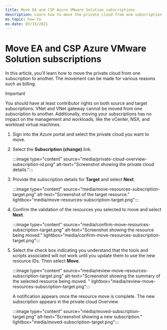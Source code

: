 ```yaml
---
title: Move EA and CSP Azure VMware Solution subscriptions
description: Learn how to move the private cloud from one subscription to another. The movement can be made for various reasons such as billing. 
ms.topic: how-to
ms.date: 03/15/2021
---
```


# Move EA and CSP Azure VMware Solution subscriptions

In this article, you'll learn how to move the private cloud from one subscription to another. The movement can be made for various reasons such as billing. 

>[!IMPORTANT]
>You should have at least contributor rights on both source and target subscriptions. VNet and VNet gateway cannot be moved from one subscription to another. Additionally, moving your subscriptions has no impact on the management and workloads, like the vCenter, NSX, and workload virtual machines.

1. Sign into the Azure portal and select the private cloud you want to move.

1. Select the **Subscription (change)** link.

   :::image type="content" source="media/private-cloud-overview-subscription-id.png" alt-text="Screenshot showing the private cloud details.":::

1. Provide the subscription details for **Target** and select **Next**.

   :::image type="content" source="media/move-resources-subscription-target.png" alt-text="Screenshot of the target resource." lightbox="media/move-resources-subscription-target.png":::

1. Confirm the validation of the resources you selected to move and select **Next**. 

   :::image type="content" source="media/confirm-move-resources-subscription-target.png" alt-text="Screenshot showing the resource being moved." lightbox="media/confirm-move-resources-subscription-target.png":::

1. Select the check box indicating you understand that the tools and scripts associated will not work until you update them to use the new resource IDs. Then select **Move**.

   :::image type="content" source="media/review-move-resources-subscription-target.png" alt-text="Screenshot showing the summary of the selected resource being moved. " lightbox="media/review-move-resources-subscription-target.png":::

   A notification appears once the resource move is complete. The new subscription appears in the private cloud Overview.

   :::image type="content" source="media/moved-subscription-target.png" alt-text="Screenshot showing a new subscription." lightbox="media/moved-subscription-target.png":::

